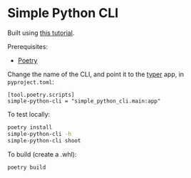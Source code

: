# Simple Python CLI

Built using [this tutorial](https://typer.tiangolo.com/tutorial/package/).

Prerequisites:
- [Poetry](https://python-poetry.org/)

Change the name of the CLI, and point it to the [typer](https://github.com/tiangolo/typer) app, in `pyproject.toml`:

```
[tool.poetry.scripts]
simple-python-cli = "simple_python_cli.main:app"
```

To test locally:

```bash
poetry install
simple-python-cli -h
simple-python-cli shoot
```

To build (create a .whl):

```
poetry build
```



